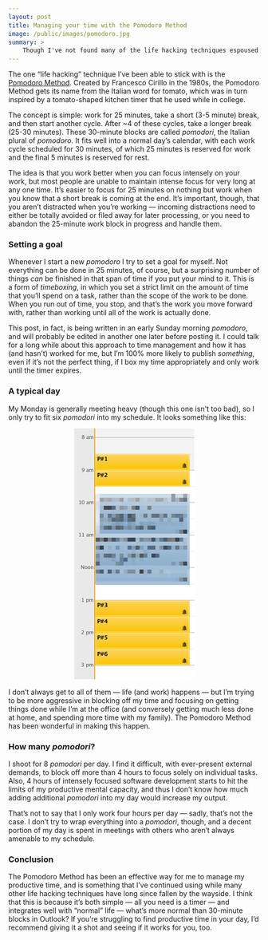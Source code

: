 ```yaml
---
layout: post
title: Managing your time with the Pomodoro Method
image: /public/images/pomodoro.jpg
summary: >
    Though I've not found many of the life hacking techniques espoused online to be particularly useful, the Pomodoro Method is an exception, and has been a great way to focus my productive time.
---
```


The one “life hacking” technique I’ve been able to stick with is the [Pomodoro Method](http://en.wikipedia.org/wiki/Pomodoro_Technique). Created by Francesco Cirillo in the 1980s, the Pomodoro Method gets its name from the Italian word for tomato, which was in turn inspired by a tomato-shaped kitchen timer that he used while in college.

The concept is simple: work for 25 minutes, take a short (3-5 minute) break, and then start another cycle. After ~4 of these cycles, take a longer break (25-30 minutes). These 30-minute blocks are called *pomodori*, the Italian plural of *pomodoro*. It fits well into a normal day’s calendar, with each work cycle scheduled for 30 minutes, of which 25 minutes is reserved for work and the final 5 minutes is reserved for rest.

The idea is that you work better when you can focus intensely on your work, but most people are unable to maintain intense focus for very long at any one time. It’s easier to focus for 25 minutes on nothing but work when you know that a short break is coming at the end. It’s important, though, that you aren’t distracted when you’re working — incoming distractions need to either be totally avoided or filed away for later processing, or you need to abandon the 25-minute work block in progress and handle them.

### Setting a goal

Whenever I start a new *pomodoro* I try to set a goal for myself. Not everything can be done in 25 minutes, of course, but a surprising number of things *can* be finished in that span of time if you put your mind to it. This is a form of *timeboxing*, in which you set a strict limit on the amount of time that you’ll spend on a task, rather than the scope of the work to be done. When you run out of time, you stop, and that’s the work you move forward with, rather than working until all of the work is actually done.

This post, in fact, is being written in an early Sunday morning *pomodoro*, and will probably be edited in another one later before posting it. I could talk for a long while about this approach to time management and how it has (and hasn’t) worked for me, but I’m 100% more likely to publish *something*, even if it’s not the perfect thing, if I box my time appropriately and only work until the timer expires.

### A typical day

My Monday is generally meeting heavy (though this one isn't too bad), so I only try to fit six *pomodori* into my schedule. It looks something like this:

<p align="center"><img src="/public/images/pomo_calendar.png" alt="My pomodoro calendar for today" /></p>

I don’t always get to all of them — life (and work) happens — but I’m trying to be more aggressive in blocking off my time and focusing on getting things done while I’m at the office (and conversely getting much less done at home, and spending more time with my family). The Pomodoro Method has been wonderful in making this happen.

### How many *pomodori*?

I shoot for 8 *pomodori* per day. I find it difficult, with ever-present external demands, to block off more than 4 hours to focus solely on individual tasks. Also, 4 hours of intensely focused software development starts to hit the limits of my productive mental capacity, and thus I don’t know how much adding additional *pomodori* into my day would increase my output.

That’s not to say that I only work four hours per day — sadly, that’s not the case. I don’t try to wrap everything into a *pomodori*, though, and a decent portion of my day is spent in meetings with others who aren’t always amenable to my schedule.

### Conclusion

The Pomodoro Method has been an effective way for me to manage my productive time, and is something that I’ve continued using while many other life hacking techniques have long since fallen by the wayside. I think that this is because it’s both simple — all you need is a timer — and integrates well with “normal” life — what’s more normal than 30-minute blocks in Outlook? If you’re struggling to find productive time in your day, I’d recommend giving it a shot and seeing if it works for you, too.
